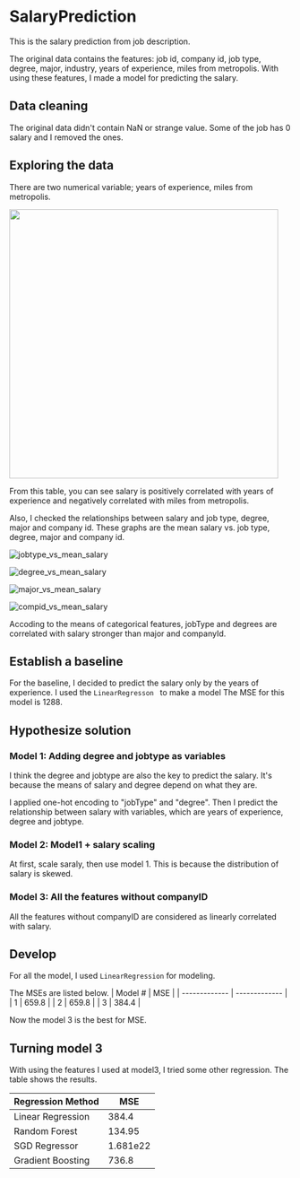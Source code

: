 # SalaryPrediction

This is the salary prediction from job description.

The original data contains the features: job id, company id, job type, degree, major, industry, years of experience, miles from metropolis.
With using these features, I made a model for predicting the salary.

## Data cleaning

The original data didn't contain NaN or strange value.
Some of the job has 0 salary and I removed the ones.

## Exploring the data

There are two numerical variable; years of experience, miles from metropolis.

<img src="https://user-images.githubusercontent.com/5339011/74351853-b15ef180-4d85-11ea-9384-358a703f4d82.png" width="480">

From this table, you can see salary is positively correlated with years of experience and negatively correlated with miles from metropolis.

Also, I checked the relationships between salary and job type, degree, major and company id.
These graphs are the mean salary vs. job type, degree, major and company id.

![jobtype_vs_mean_salary](https://user-images.githubusercontent.com/5339011/74353146-7fe72580-4d87-11ea-8b1c-99a8bdf0a507.png)

![degree_vs_mean_salary](https://user-images.githubusercontent.com/5339011/74353823-77431f00-4d88-11ea-874c-ade3d54f55a7.png)

![major_vs_mean_salary](https://user-images.githubusercontent.com/5339011/74353830-79a57900-4d88-11ea-9617-85591ea82839.png)

![compid_vs_mean_salary](https://user-images.githubusercontent.com/5339011/74353833-7b6f3c80-4d88-11ea-9e45-6112376274d8.png)

Accoding to the means of categorical features, jobType and degrees are correlated with salary stronger than major and companyId.

## Establish a baseline
For the baseline, I decided to predict the salary only by the years of experience.
I used the ```LinearRegresson ``` to make a model
The MSE for this model is 1288.

## Hypothesize solution

### Model 1: Adding degree and jobtype as variables
I think the degree and jobtype are also the key to predict the salary. It's because the means of salary and degree depend on what they are.

I applied one-hot encoding to "jobType" and "degree". Then I predict the relationship between salary with variables, which are years of experience, degree and jobtype.

### Model 2: Model1 + salary scaling
At first, scale saraly, then use model 1. This is because the distribution of salary is skewed.

### Model 3: All the features without companyID
All the features without companyID are considered as linearly correlated with salary.

## Develop
For all the model, I used ```LinearRegression``` for modeling.

The MSEs are listed below.
| Model # | MSE |
| ------------- | ------------- |
| 1  | 659.8  |
| 2  | 659.8  |
| 3  | 384.4  |

Now the model 3 is the best for MSE.

## Turning model 3
With using the features I used at model3, I tried some other regression.
The table shows the results.

| Regression Method | MSE |
| ------------- | ------------- |
| Linear Regression  | 384.4  |
| Random Forest  | 134.95  |
| SGD Regressor  | 1.681e22  |
| Gradient Boosting  | 736.8  |


